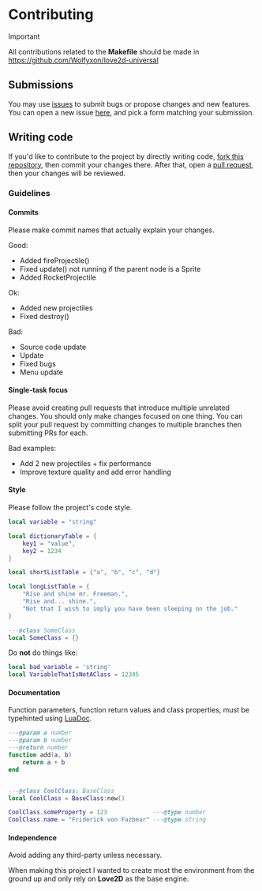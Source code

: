 # Contributing

> [!IMPORTANT]  
> All contributions related to the **Makefile** should be made in https://github.com/Wolfyxon/love2d-universal

## Submissions
You may use [issues](https://github.com/Wolfyxon/TurretSiege/issues) to submit bugs or propose changes and new features.
You can open a new issue [here](https://github.com/Wolfyxon/TurretSiege/issues/new/choose), and pick a form matching your submission.

## Writing code
If you'd like to contribute to the project by directly writing code, [fork this repository](https://github.com/Wolfyxon/TurretSiege/fork), then commit your changes there. After that, open a [pull request](https://github.com/Wolfyxon/TurretSiege/pulls), then your changes will be reviewed.

### Guidelines
#### Commits

Please make commit names that actually explain your changes.

Good:
- Added fireProjectile()
- Fixed update() not running if the parent node is a Sprite
- Added RocketProjectile

Ok:
- Added new projectiles
- Fixed destroy()

Bad:
- Source code update
- Update
- Fixed bugs
- Menu update

#### Single-task focus
Please avoid creating pull requests that introduce multiple unrelated changes.
You should only make changes focused on one thing. You can split your pull request by committing changes to multiple branches then submitting PRs for each.

Bad examples:
- Add 2 new projectiles + fix performance
- Improve texture quality and add error handling

#### Style
Please follow the project's code style.
```lua
local variable = "string"

local dictionaryTable = {
    key1 = "value",
    key2 = 1234
}

local shortListTable = {"a", "b", "c", "d"}

local longListTable = {
    "Rise and shine mr. Freeman.",
    "Rise and... shine.",
    "Not that I wish to imply you have been sleeping on the job."
}

---@class SomeClass
local SomeClass = {}
```
Do **not** do things like:
```lua
local bad_variable = 'string'
local VariableThatIsNotAClass = 12345
```

#### Documentation
Function parameters, function return values and class properties, must be typehinted using [LuaDoc](https://keplerproject.github.io/luadoc/manual.html).

```lua
---@param a number
---@param b number
---@return number
function add(a, b) 
    return a + b
end
```

```lua

---@class CoolClass: BaseClass
local CoolClass = BaseClass:new()

CoolClass.someProperty = 123             ---@type number
CoolClass.name = "Friderick von Fazbear" ---@type string
```

#### Independence
Avoid adding any third-party unless necessary.

When making this project I wanted to create most the environment from the ground up and only rely on **Love2D** as the base engine.